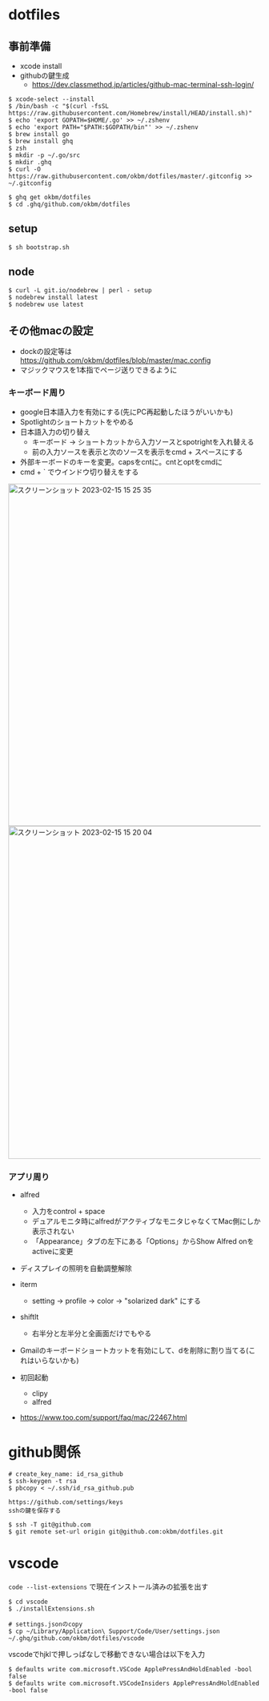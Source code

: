 # dotfiles

## 事前準備
- xcode install
- githubの鍵生成
  - https://dev.classmethod.jp/articles/github-mac-terminal-ssh-login/

```
$ xcode-select --install
$ /bin/bash -c "$(curl -fsSL https://raw.githubusercontent.com/Homebrew/install/HEAD/install.sh)"
$ echo 'export GOPATH=$HOME/.go' >> ~/.zshenv
$ echo 'export PATH="$PATH:$GOPATH/bin"' >> ~/.zshenv
$ brew install go
$ brew install ghq
$ zsh
$ mkdir -p ~/.go/src
$ mkdir .ghq
$ curl -O https://raw.githubusercontent.com/okbm/dotfiles/master/.gitconfig >> ~/.gitconfig

$ ghq get okbm/dotfiles
$ cd .ghq/github.com/okbm/dotfiles
```

## setup

```
$ sh bootstrap.sh
```

## node

```
$ curl -L git.io/nodebrew | perl - setup
$ nodebrew install latest
$ nodebrew use latest
```


## その他macの設定

- dockの設定等は https://github.com/okbm/dotfiles/blob/master/mac.config 
- マジックマウスを1本指でページ送りできるように

### キーボード周り
- google日本語入力を有効にする(先にPC再起動したほうがいいかも)
- Spotlightのショートカットをやめる
- 日本語入力の切り替え
  - キーボード -> ショートカットから入力ソースとspotrightを入れ替える
  - 前の入力ソースを表示と次のソースを表示をcmd + スペースにする
- 外部キーボードのキーを変更。capsをcntに。cntとoptをcmdに
- cmd + ` でウインドウ切り替えをする

<img width="684" alt="スクリーンショット 2023-02-15 15 25 35" src="https://user-images.githubusercontent.com/988486/218949336-f02e1b85-2d7d-45cc-bf30-2c04b45b7169.png">

<img width="665" alt="スクリーンショット 2023-02-15 15 20 04" src="https://user-images.githubusercontent.com/988486/218948387-7e24f007-8aa5-4533-87c2-3c0c4b3ecc4e.png">


### アプリ周り
- alfred
  - 入力をcontrol + space
  - デュアルモニタ時にalfredがアクティブなモニタじゃなくてMac側にしか表示されない
  - 「Appearance」タブの左下にある「Options」からShow Alfred onをactiveに変更
- ディスプレイの照明を自動調整解除
- iterm
  - setting -> profile -> color -> "solarized dark" にする
- shiftlt
  - 右半分と左半分と全画面だけでもやる
- Gmailのキーボードショートカットを有効にして、dを削除に割り当てる(これはいらないかも)

- 初回起動
  - clipy
  - alfred
- https://www.too.com/support/faq/mac/22467.html

# github関係

```
# create_key_name: id_rsa_github
$ ssh-keygen -t rsa
$ pbcopy < ~/.ssh/id_rsa_github.pub

https://github.com/settings/keys
sshの鍵を保存する

$ ssh -T git@github.com
$ git remote set-url origin git@github.com:okbm/dotfiles.git
```

# vscode

`code --list-extensions` で現在インストール済みの拡張を出す

```
$ cd vscode
$ ./installExtensions.sh

# settings.jsonのcopy
$ cp ~/Library/Application\ Support/Code/User/settings.json ~/.ghq/github.com/okbm/dotfiles/vscode
```

vscodeでhjklで押しっぱなしで移動できない場合は以下を入力

```
$ defaults write com.microsoft.VSCode ApplePressAndHoldEnabled -bool false
$ defaults write com.microsoft.VSCodeInsiders ApplePressAndHoldEnabled -bool false
```
